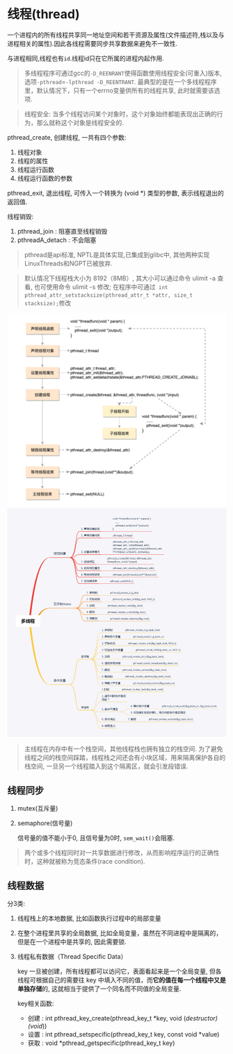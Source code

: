 # 线程(thread)
一个进程内的所有线程共享同一地址空间和若干资源及属性(文件描述符,栈以及与进程相关的属性).因此各线程需要同步共享数据来避免不一致性.

与进程相同,线程也有`id`.线程id只在它所属的进程内起作用.

> 多线程程序可通过gcc的`-D_REENRANT`使得函数使用线程安全(可重入)版本, 选项`-pthread`=`-lpthread -D_REENTRANT`. 最典型的是在一个多线程程序里，默认情况下，只有一个errno变量供所有的线程共享, 此时就需要该选项.

> 线程安全: 当多个线程访问某个对象时，这个对象始终都能表现出正确的行为，那么就称这个对象是线程安全的.

pthread_create, 创建线程, 一共有四个参数:
1. 线程对象
1. 线程的属性
1. 线程运行函数
1. 线程运行函数的参数

pthread_exit, 退出线程, 可传入一个转换为 (void *) 类型的参数, 表示线程退出的返回值.

线程销毁:
1. pthread_join : 阻塞直至线程销毁
1. pthreadA_detach : 不会阻塞

> pthread是api标准, NPTL是具体实现,已集成到glibc中, 其他两种实现LinuxThreads和NGPT已被放弃.

> 默认情况下线程栈大小为 8192（8MB）, 其大小可以通过命令 ulimit -a 查看, 也可使用命令 ulimit -s 修改; 在程序中可通过`
int pthread_attr_setstacksize(pthread_attr_t *attr, size_t stacksize);`修改

![](/misc/img/process/e38c28b0972581d009ef16f1ebdee2bd.jpg)
![](/misc/img/process/02a774d7c0f83bb69fec4662622d6d58.png)

> 主线程在内存中有一个栈空间，其他线程栈也拥有独立的栈空间. 为了避免线程之间的栈空间踩踏，线程栈之间还会有小块区域，用来隔离保护各自的栈空间, 一旦另一个线程踏入到这个隔离区，就会引发段错误.

## 线程同步
1. mutex(互斥量)
1. semaphore(信号量)

   信号量的值不能小于0, 且信号量为0时, `sem_wait()`会阻塞.

> 两个或多个线程同时对一共享数据进行修改，从而影响程序运行的正确性时，这种就被称为竞态条件(race condition).

## 线程数据
分3类:
1. 线程栈上的本地数据, 比如函数执行过程中的局部变量
1. 在整个进程里共享的全局数据, 比如全局变量，虽然在不同进程中是隔离的，但是在一个进程中是共享的, 因此需要锁.
1. 线程私有数据（Thread Specific Data）

	key 一旦被创建，所有线程都可以访问它，表面看起来是一个全局变量, 但各线程可根据自己的需要往 key 中填入不同的值，而**它的值在每一个线程中又是单独存储**的, 这就相当于提供了一个同名而不同值的全局变量.

	key相关函数:
	- 创建 : int pthread_key_create(pthread_key_t *key, void (*destructor)(void*))
	- 设置 : int pthread_setspecific(pthread_key_t key, const void *value)
	- 获取 : void *pthread_getspecific(pthread_key_t key)